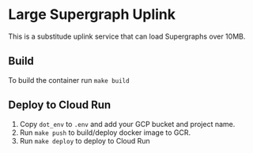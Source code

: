 # Large Supergraph Uplink

This is a substitude uplink service that can load Supergraphs over 10MB.

## Build 

To build the container run `make build`

## Deploy to Cloud Run

 1. Copy `dot_env` to `.env` and add your GCP bucket and project name.
 2. Run `make push` to build/deploy docker image to GCR.
 3. Run `make deploy` to deploy to Cloud Run
